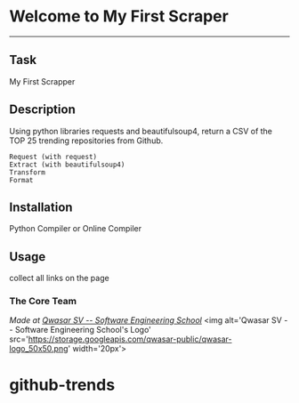 # Welcome to My First Scraper
***

## Task
My First Scrapper
## Description
Using python libraries requests and beautifulsoup4, return a CSV of the TOP 25 trending repositories from Github.

    Request (with request)
    Extract (with beautifulsoup4)
    Transform
    Format

## Installation
Python Compiler or Online Compiler
## Usage
collect all links on the page

### The Core Team


<span><i>Made at <a href='https://qwasar.io'>Qwasar SV -- Software Engineering School</a></i></span>
<span><img alt='Qwasar SV -- Software Engineering School's Logo' src='https://storage.googleapis.com/qwasar-public/qwasar-logo_50x50.png' width='20px'></span>
# github-trends
